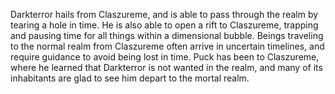 Darkterror hails from Claszureme, and is able to pass through the realm by tearing a hole in time. He is also able to open a rift to Claszureme, trapping and pausing time for all things within a dimensional bubble. Beings traveling to the normal realm from Claszureme often arrive in uncertain timelines, and require guidance to avoid being lost in time. Puck has been to Claszureme, where he learned that Darkterror is not wanted in the realm, and many of its inhabitants are glad to see him depart to the mortal realm.